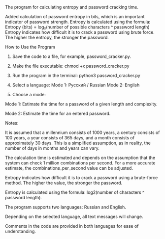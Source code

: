 The program for calculating entropy and password cracking time.

Added calculation of password entropy in bits, which is an important indicator of password strength. Entropy is calculated using the formula:
Entropy (bits) = log₂(number of possible characters ^ password length)
Entropy indicates how difficult it is to crack a password using brute force. The higher the entropy, the stronger the password.

How to Use the Program
1. Save the code to a file, for example, password_cracker.py.

2. Make the file executable:
  chmod +x password_cracker.py
  
3. Run the program in the terminal:
  python3 password_cracker.py

4. Select a language:
  Mode 1: Русский / Russian
  Mode 2: English

5. Choose a mode:
   
  Mode 1: Estimate the time for a password of a given length and complexity.
  
  Mode 2: Estimate the time for an entered password.

Notes:

It is assumed that a millennium consists of 1000 years, a century consists of 100 years, a year consists of 365 days, and a month consists of approximately 30 days. This is a simplified assumption, as in reality, the number of days in months and years can vary.

The calculation time is estimated and depends on the assumption that the system can check 1 million combinations per second. For a more accurate estimate, the combinations_per_second value can be adjusted.

Entropy indicates how difficult it is to crack a password using a brute-force method. The higher the value, the stronger the password.

Entropy is calculated using the formula: log2(number of characters ^ password length).

The program supports two languages: Russian and English.

Depending on the selected language, all text messages will change.

Comments in the code are provided in both languages for ease of understanding.
